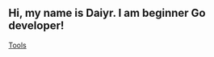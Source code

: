 ## Hi, my name is Daiyr. I am beginner Go developer!

[Tools](https://img.shields.io/badge/GO-#16b9cd)
